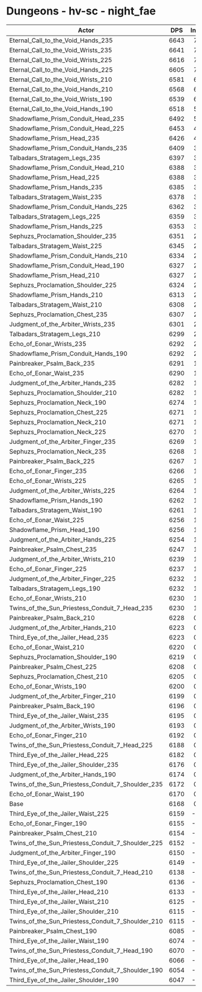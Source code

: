 # Dungeons - hv-sc - night_fae
| Actor | DPS | Increase |
|---|:---:|:---:|
|Eternal_Call_to_the_Void_Hands_235|6643|7.70%|
|Eternal_Call_to_the_Void_Wrists_235|6641|7.67%|
|Eternal_Call_to_the_Void_Wrists_225|6616|7.26%|
|Eternal_Call_to_the_Void_Hands_225|6605|7.08%|
|Eternal_Call_to_the_Void_Wrists_210|6581|6.70%|
|Eternal_Call_to_the_Void_Hands_210|6568|6.49%|
|Eternal_Call_to_the_Void_Wrists_190|6539|6.01%|
|Eternal_Call_to_the_Void_Hands_190|6518|5.67%|
|Shadowflame_Prism_Conduit_Head_235|6492|5.25%|
|Shadowflame_Prism_Conduit_Head_225|6453|4.62%|
|Shadowflame_Prism_Head_235|6426|4.18%|
|Shadowflame_Prism_Conduit_Hands_235|6409|3.91%|
|Talbadars_Stratagem_Legs_235|6397|3.71%|
|Shadowflame_Prism_Conduit_Head_210|6388|3.57%|
|Shadowflame_Prism_Head_225|6388|3.57%|
|Shadowflame_Prism_Hands_235|6385|3.52%|
|Talbadars_Stratagem_Waist_235|6378|3.40%|
|Shadowflame_Prism_Conduit_Hands_225|6362|3.15%|
|Talbadars_Stratagem_Legs_225|6359|3.10%|
|Shadowflame_Prism_Hands_225|6353|3.00%|
|Sephuzs_Proclamation_Shoulder_235|6351|2.97%|
|Talbadars_Stratagem_Waist_225|6345|2.87%|
|Shadowflame_Prism_Conduit_Hands_210|6334|2.69%|
|Shadowflame_Prism_Conduit_Head_190|6327|2.58%|
|Shadowflame_Prism_Head_210|6327|2.58%|
|Sephuzs_Proclamation_Shoulder_225|6324|2.53%|
|Shadowflame_Prism_Hands_210|6313|2.35%|
|Talbadars_Stratagem_Waist_210|6308|2.27%|
|Sephuzs_Proclamation_Chest_235|6307|2.25%|
|Judgment_of_the_Arbiter_Wrists_235|6301|2.16%|
|Talbadars_Stratagem_Legs_210|6299|2.12%|
|Echo_of_Eonar_Wrists_235|6292|2.01%|
|Shadowflame_Prism_Conduit_Hands_190|6292|2.01%|
|Painbreaker_Psalm_Back_235|6291|1.99%|
|Echo_of_Eonar_Waist_235|6290|1.98%|
|Judgment_of_the_Arbiter_Hands_235|6282|1.85%|
|Sephuzs_Proclamation_Shoulder_210|6282|1.85%|
|Sephuzs_Proclamation_Neck_190|6274|1.72%|
|Sephuzs_Proclamation_Chest_225|6271|1.67%|
|Sephuzs_Proclamation_Neck_210|6271|1.67%|
|Sephuzs_Proclamation_Neck_225|6270|1.65%|
|Judgment_of_the_Arbiter_Finger_235|6269|1.64%|
|Sephuzs_Proclamation_Neck_235|6268|1.62%|
|Painbreaker_Psalm_Back_225|6267|1.61%|
|Echo_of_Eonar_Finger_235|6266|1.59%|
|Echo_of_Eonar_Wrists_225|6265|1.57%|
|Judgment_of_the_Arbiter_Wrists_225|6264|1.56%|
|Shadowflame_Prism_Hands_190|6262|1.52%|
|Talbadars_Stratagem_Waist_190|6261|1.51%|
|Echo_of_Eonar_Waist_225|6256|1.43%|
|Shadowflame_Prism_Head_190|6256|1.43%|
|Judgment_of_the_Arbiter_Hands_225|6254|1.39%|
|Painbreaker_Psalm_Chest_235|6247|1.28%|
|Judgment_of_the_Arbiter_Wrists_210|6239|1.15%|
|Echo_of_Eonar_Finger_225|6237|1.12%|
|Judgment_of_the_Arbiter_Finger_225|6232|1.04%|
|Talbadars_Stratagem_Legs_190|6232|1.04%|
|Echo_of_Eonar_Wrists_210|6230|1.01%|
|Twins_of_the_Sun_Priestess_Conduit_7_Head_235|6230|1.01%|
|Painbreaker_Psalm_Back_210|6228|0.97%|
|Judgment_of_the_Arbiter_Hands_210|6223|0.89%|
|Third_Eye_of_the_Jailer_Head_235|6223|0.89%|
|Echo_of_Eonar_Waist_210|6220|0.84%|
|Sephuzs_Proclamation_Shoulder_190|6219|0.83%|
|Painbreaker_Psalm_Chest_225|6208|0.65%|
|Sephuzs_Proclamation_Chest_210|6205|0.60%|
|Echo_of_Eonar_Wrists_190|6200|0.52%|
|Judgment_of_the_Arbiter_Finger_210|6199|0.50%|
|Painbreaker_Psalm_Back_190|6196|0.45%|
|Third_Eye_of_the_Jailer_Waist_235|6195|0.44%|
|Judgment_of_the_Arbiter_Wrists_190|6193|0.41%|
|Echo_of_Eonar_Finger_210|6192|0.39%|
|Twins_of_the_Sun_Priestess_Conduit_7_Head_225|6188|0.32%|
|Third_Eye_of_the_Jailer_Head_225|6182|0.23%|
|Third_Eye_of_the_Jailer_Shoulder_235|6176|0.13%|
|Judgment_of_the_Arbiter_Hands_190|6174|0.10%|
|Twins_of_the_Sun_Priestess_Conduit_7_Shoulder_235|6172|0.06%|
|Echo_of_Eonar_Waist_190|6170|0.03%|
|Base|6168|0.00%|
|Third_Eye_of_the_Jailer_Waist_225|6159|-0.15%|
|Echo_of_Eonar_Finger_190|6155|-0.21%|
|Painbreaker_Psalm_Chest_210|6154|-0.23%|
|Twins_of_the_Sun_Priestess_Conduit_7_Shoulder_225|6152|-0.26%|
|Judgment_of_the_Arbiter_Finger_190|6150|-0.29%|
|Third_Eye_of_the_Jailer_Shoulder_225|6149|-0.31%|
|Twins_of_the_Sun_Priestess_Conduit_7_Head_210|6138|-0.49%|
|Sephuzs_Proclamation_Chest_190|6136|-0.52%|
|Third_Eye_of_the_Jailer_Head_210|6133|-0.57%|
|Third_Eye_of_the_Jailer_Waist_210|6125|-0.70%|
|Third_Eye_of_the_Jailer_Shoulder_210|6115|-0.86%|
|Twins_of_the_Sun_Priestess_Conduit_7_Shoulder_210|6115|-0.86%|
|Painbreaker_Psalm_Chest_190|6085|-1.35%|
|Third_Eye_of_the_Jailer_Waist_190|6074|-1.52%|
|Twins_of_the_Sun_Priestess_Conduit_7_Head_190|6070|-1.59%|
|Third_Eye_of_the_Jailer_Head_190|6066|-1.65%|
|Twins_of_the_Sun_Priestess_Conduit_7_Shoulder_190|6054|-1.85%|
|Third_Eye_of_the_Jailer_Shoulder_190|6047|-1.96%|
